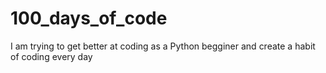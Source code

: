 # 100_days_of_code
I am trying to get better at coding as a Python begginer and create a habit of coding every day
